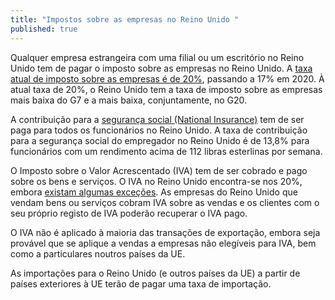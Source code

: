 ```yaml
---
title: "Impostos sobre as empresas no Reino Unido "
published: true
---
```

Qualquer empresa estrangeira com uma filial ou um escritório no Reino Unido tem de pagar o imposto sobre as empresas no Reino Unido. A [taxa atual de imposto sobre as empresas é de 20%](https://www.gov.uk/corporation-tax-rates/rates), passando a 17% em 2020. À atual taxa de 20%, o Reino Unido tem a taxa de imposto sobre as empresas mais baixa do G7 e a mais baixa, conjuntamente, no G20. 
 
A contribuição para a [segurança social (National Insurance)](https://www.gov.uk/national-insurance/overview) tem de ser paga para todos os funcionários no Reino Unido. A taxa de contribuição para a segurança social do empregador no Reino Unido é de 13,8% para funcionários com um rendimento acima de 112 libras esterlinas por semana. 
 
O Imposto sobre o Valor Acrescentado (IVA) tem de ser cobrado e pago sobre os bens e serviços. O IVA no Reino Unido encontra-se nos 20%, embora [existam algumas exceções](https://www.gov.uk/guidance/rates-of-vat-on-different-goods-and-services). As empresas do Reino Unido que vendam bens ou serviços cobram IVA sobre as vendas e os clientes com o seu próprio registo de IVA poderão recuperar o IVA pago.  

O IVA não é aplicado à maioria das transações de exportação, embora seja provável que se aplique a vendas a empresas não elegíveis para IVA, bem como a particulares noutros países da UE. 

As importações para o Reino Unido (e outros países da UE) a partir de países exteriores à UE terão de pagar uma taxa de importação. 